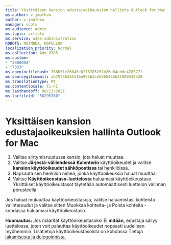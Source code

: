 ```yaml
---
title: Yksittäisen kansion edustajaoikeuksien hallinta Outlook for Mac
ms.author: v-jmathew
author: v-jmathew
manager: scotv
ms.audience: Admin
ms.topic: article
ms.service: o365-administration
ROBOTS: NOINDEX, NOFOLLOW
localization_priority: Normal
ms.collection: Adm_O365
ms.custom:
- "3800004"
- "7333"
ms.openlocfilehash: 768b31e26045e8276785261b26a04cdde478577f
ms.sourcegitcommit: ab75f66355116e995b3cb5505465b31989339e28
ms.translationtype: MT
ms.contentlocale: fi-FI
ms.lasthandoff: 08/13/2021
ms.locfileid: "58295760"
---
```

# <a name="manage-delegate-permissions-for-a-single-folder-in-outlook-for-mac"></a>Yksittäisen kansion edustajaoikeuksien hallinta Outlook for Mac

1. Valitse siirtymisruudussa kansio, jota haluat muuttaa.
2. Valitse **Järjestä-välilehdessä** **Kalenterin** käyttöoikeudet ja valitse **kansion käyttöoikeudet sähköpostissa** tai henkilöissä.
3. Napsauta sen henkilön nimeä, jonka käyttöoikeuksia haluat muuttaa.
4. Valitse **Käyttöoikeustaso-luettelosta** haluamasi käyttöoikeustaso. Yksittäiset käyttöoikeustasot täytetään automaattisesti luettelon valinnan perusteella.

Jos haluat mukauttaa käyttöoikeustasoja, valitse haluamistasi kohteista  valintaruudut ja valitse sitten Muokkaa kohteita- ja Poista kohteita -kohdassa haluamasi käyttöoikeustaso.

**Huomautus:** Jos määrität käyttöoikeustasoksi Ei **mitään,** edustaja säilyy luettelossa, joten voit palauttaa käyttöoikeudet nopeasti uudelleen myöhemmin. Lisätietoja käyttöoikeustasoista on kohdassa Tietoja [jakamisesta ja delegoinnista.](https://support.microsoft.com/office/options-for-sharing-and-delegating-folders-in-outlook-for-mac-480d8054-68ce-4150-ba1e-b9b7f2fc4ce5)
